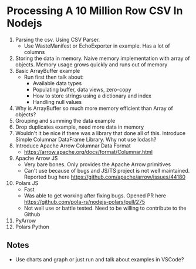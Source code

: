 # Processing A 10 Million Row CSV In Nodejs

1. Parsing the csv. Using CSV Parser.
    - Use WasteManifest or EchoExporter in example. Has a lot of columns
2. Storing the data in memory. Naive memory implementation with array of objects. Memory usage grows quickly and runs out of memory
4. Basic ArrayBuffer example
    - Run first then talk about:
        - Available data types
        - Populating buffer, data views, zero-copy
        - How to store strings using a dictionary and index
        - Handling null values
5. Why is ArrayBuffer so much more memory efficient than Array of objects?
6. Grouping and summing the data example
7. Drop duplicates example, need more data in memory
8. Wouldn't it be nice if there was a library that done all of this. Introduce Simple Columnar DataFrame Library. Why not use lodash?
9. Introduce Apache Arrow Columnar Data Format
    - https://arrow.apache.org/docs/format/Columnar.html
10. Apache Arrow JS
    - Very bare bones. Only provides the Apache Arrow primitives
    - Can't use because of bugs and JS/TS project is not well maintained. Reported bug here https://github.com/apache/arrow/issues/44180
11. Polars JS
    - Fast
    - Was able to get working after fixing bugs. Opened PR here https://github.com/pola-rs/nodejs-polars/pull/275
    - Not well use or battle tested. Need to be willing to contribute to the Github
12. PyArrow
13. Polars Python

## Notes
- Use charts and graph or just run and talk about examples in VSCode?
